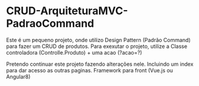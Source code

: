 # CRUD-ArquiteturaMVC-PadraoCommand
 
Este é um pequeno projeto, onde utilizo Design Pattern (Padrão Command) para fazer um CRUD de produtos.
Para exexutar o projeto, utilize a Classe controladora (Controlle.Produto) + uma acao (?acao=?)

Pretendo continuar este projeto fazendo alterações nele. Incluindo um index para dar acesso as outras paginas.
Framework para front (Vue.js ou Angular8)
